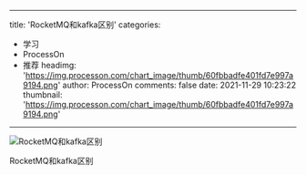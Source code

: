 
---
title: 'RocketMQ和kafka区别'
categories: 
 - 学习
 - ProcessOn
 - 推荐
headimg: 'https://img.processon.com/chart_image/thumb/60fbbadfe401fd7e997a9194.png'
author: ProcessOn
comments: false
date: 2021-11-29 10:23:22
thumbnail: 'https://img.processon.com/chart_image/thumb/60fbbadfe401fd7e997a9194.png'
---

<div>   
<img class="thumb" alt="RocketMQ和kafka区别" src="https://img.processon.com/chart_image/thumb/60fbbadfe401fd7e997a9194.png" referrerpolicy="no-referrer">
<p>RocketMQ和kafka区别</p>  
</div>
            